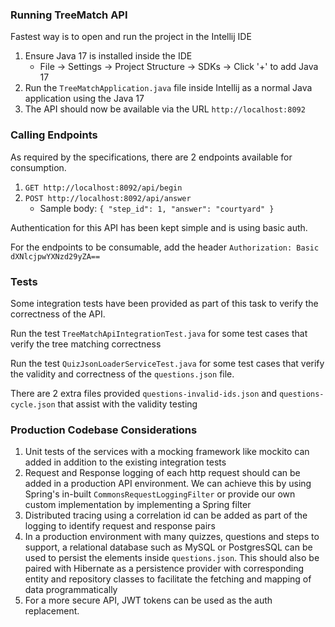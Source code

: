 ### Running TreeMatch API
Fastest way is to open and run the project in the Intellij IDE
1. Ensure Java 17 is installed inside the IDE
    - File -> Settings -> Project Structure -> SDKs -> Click '+' to add Java 17
2. Run the `TreeMatchApplication.java` file inside Intellij as a normal Java application using the Java 17
3. The API should now be available via the URL `http://localhost:8092`

### Calling Endpoints
As required by the specifications, there are 2 endpoints available for consumption.
1. `GET http://localhost:8092/api/begin`
2. `POST http://localhost:8092/api/answer`
   - Sample body: `{ "step_id": 1, "answer": "courtyard" }` 

Authentication for this API has been kept simple and is using basic auth. 

For the endpoints to be consumable, add the header `Authorization: Basic dXNlcjpwYXNzd29yZA==`

### Tests
Some integration tests have been provided as part of this task to verify the correctness of the API.

Run the test `TreeMatchApiIntegrationTest.java` for some test cases that verify the tree matching correctness 

Run the test `QuizJsonLoaderServiceTest.java` for some test cases that verify the validity and correctness of the `questions.json` file. 

There are 2 extra files provided `questions-invalid-ids.json` and `questions-cycle.json` that assist with the validity testing

### Production Codebase Considerations
1. Unit tests of the services with a mocking framework like mockito can added in addition to the existing integration tests
2. Request and Response logging of each http request should can be added in a production API environment. 
We can achieve this by using Spring's in-built `CommonsRequestLoggingFilter` or provide our own custom implementation by implementing a Spring filter
3. Distributed tracing using a correlation id can be added as part of the logging to identify request and response pairs
4. In a production environment with many quizzes, questions and steps to support, a relational database such as MySQL or PostgresSQL can be used to persist the elements inside `questions.json`.
This should also be paired with Hibernate as a persistence provider with corresponding entity and repository classes to facilitate the fetching and mapping of data programmatically
5. For a more secure API, JWT tokens can be used as the auth replacement.